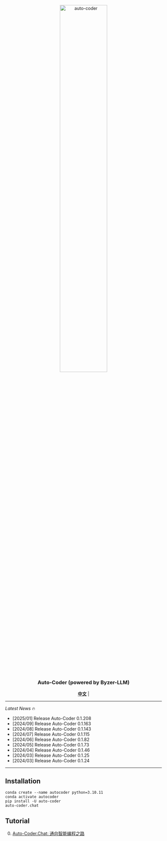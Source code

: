 <p align="center">
  <picture>    
    <img alt="auto-coder" src="./logo/auto-coder.jpeg" width=55%>
  </picture>
</p>

<h3 align="center">
Auto-Coder (powered by Byzer-LLM)
</h3>

<p align="center">
<a href="https://uelng8wukz.feishu.cn/wiki/QIpkwpQo2iSdkwk9nP6cNSPlnPc"><b>中文</b></a> |

</p>

---

*Latest News* 🔥
- [2025/01] Release Auto-Coder 0.1.208
- [2024/09] Release Auto-Coder 0.1.163
- [2024/08] Release Auto-Coder 0.1.143
- [2024/07] Release Auto-Coder 0.1.115
- [2024/06] Release Auto-Coder 0.1.82
- [2024/05] Release Auto-Coder 0.1.73
- [2024/04] Release Auto-Coder 0.1.46
- [2024/03] Release Auto-Coder 0.1.25
- [2024/03] Release Auto-Coder 0.1.24

---

## Installation

```shell
conda create --name autocoder python=3.10.11
conda activate autocoder
pip install -U auto-coder
auto-coder.chat
```

## Tutorial

0. [Auto-Coder.Chat: 通向智能编程之路](https://uelng8wukz.feishu.cn/wiki/QIpkwpQo2iSdkwk9nP6cNSPlnPc)



